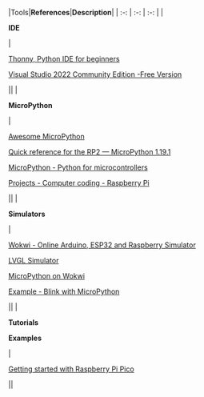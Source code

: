 ﻿﻿|Tools|**References**|**Description**|
| :-: | :-: | :-: |
|<p></p><p>**IDE**</p>|<p>[Thonny, Python IDE for beginners](https://thonny.org/)</p><p>[Visual Studio 2022 Community Edition -Free Version](https://visualstudio.microsoft.com/vs/community/)</p>||
|<p></p><p></p><p>**MicroPython**</p>|<p>[Awesome MicroPython](https://awesome-micropython.com/)</p><p>[Quick reference for the RP2 — MicroPython 1.19.1](https://docs.micropython.org/en/latest/rp2/quickref.html)</p><p>[MicroPython - Python for microcontrollers](https://micropython.org/download/rp2-pico-w/)</p><p>[Projects - Computer coding - Raspberry Pi](https://projects.raspberrypi.org/en/projects/get-started-pico-w/2)</p><p></p>||
|<p></p><p></p><p>**Simulators**</p>|<p>[Wokwi - Online Arduino, ESP32 and Raspberry Simulator](https://wokwi.com/)</p><p>[LVGL Simulator](https://docs.lvgl.io/master/examples.html)</p><p>[MicroPython on Wokwi](https://docs.wokwi.com/guides/micropython)</p><p>[Example - Blink with MicroPython](https://wokwi.com/projects/300504213470839309) </p><p></p>||
|<p></p><p>**Tutorials** </p><p>**Examples**</p>|<p>[Getting started with Raspberry Pi Pico](https://projects.raspberrypi.org/en/projects?software%5B%5D=micropython)</p><p></p><p></p><p></p>||